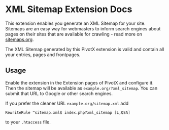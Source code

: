 
XML Sitemap Extension Docs
==========================

This extension enables you generate an XML Sitemap for your site. Sitemaps are
an easy way for webmasters to inform search engines about pages on their sites
that are available for crawling - read more on [sitemaps.org][1].

The XML Sitemap generated by this PivotX extension is valid and contain all your
entries, pages and frontpages.

Usage
-----

Enable the extension in the Extension pages of PivotX and configure it. Then the
sitemap will be available as `example.org/?xml_sitemap`. You can submit that URL
to Google or other search engines.

If you prefer the cleaner URL `example.org/sitemap.xml` add

    RewriteRule ^sitemap.xml$ index.php?xml_sitemap [L,QSA]

to your `.htaccess` file.

[1]: http://sitemaps.org